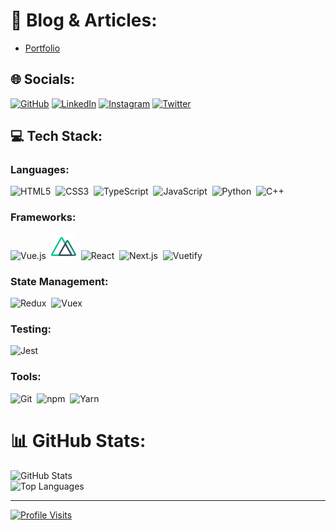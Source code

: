 # 📝 Blog & Articles:
- [Portfolio](https://rezansrv.pages.dev/)

## 🌐 Socials:
[![GitHub](https://img.shields.io/badge/GitHub-%23181717.svg?logo=github&logoColor=white)](https://github.com/Rezansrv) [![LinkedIn](https://img.shields.io/badge/LinkedIn-%230077B5.svg?logo=linkedin&logoColor=white)](https://www.linkedin.com/in/reza-naserivand/) [![Instagram](https://img.shields.io/badge/Instagram-%23E4405F.svg?logo=instagram&logoColor=white)](https://www.instagram.com/rezansrv/) [![Twitter](https://img.shields.io/badge/Twitter-%231DA1F2.svg?logo=Twitter&logoColor=white)](https://twitter.com/Rezansrv)

## 💻 Tech Stack:

<div align="left">
<h3>Languages:</h3>
<p> 
  <img src='https://cdn.jsdelivr.net/gh/devicons/devicon/icons/html5/html5-original-wordmark.svg' alt="HTML5" width="40" height="40"/>&nbsp;
  <img src='https://cdn.jsdelivr.net/gh/devicons/devicon/icons/css3/css3-original-wordmark.svg' alt="CSS3" width="40" height="40"/>&nbsp;
  <img src='https://cdn.jsdelivr.net/gh/devicons/devicon/icons/typescript/typescript-original.svg' alt="TypeScript" width="40" height="40"/>&nbsp;
  <img src='https://cdn.jsdelivr.net/gh/devicons/devicon/icons/javascript/javascript-original.svg' alt="JavaScript" width="40" height="40"/>&nbsp;
  <img src='https://cdn.jsdelivr.net/gh/devicons/devicon/icons/python/python-original.svg' alt="Python" width="40" height="40"/>&nbsp;
  <img src='https://cdn.jsdelivr.net/gh/devicons/devicon/icons/cplusplus/cplusplus-original.svg' alt="C++" width="40" height="40"/>&nbsp;
</p>

  <h3>Frameworks:</h3>
  <p>
    <img src='https://cdn.jsdelivr.net/gh/devicons/devicon/icons/vuejs/vuejs-original-wordmark.svg' alt="Vue.js" width="40" height="40"/>&nbsp;
      <img src='https://raw.githubusercontent.com/devicons/devicon/v2.15.1/icons/nuxtjs/nuxtjs-original.svg' alt="Nuxt.js" width="40" height="40"/>&nbsp;
    <img src='https://cdn.jsdelivr.net/gh/devicons/devicon/icons/react/react-original-wordmark.svg' alt="React" width="40" height="40"/>&nbsp;
     <img src='https://cdn.jsdelivr.net/gh/devicons/devicon/icons/nextjs/nextjs-original-wordmark.svg' alt="Next.js" width="40" height="40"/>&nbsp;
   <img src='https://cdn.jsdelivr.net/gh/devicons/devicon/icons/vuetify/vuetify-original.svg' alt="Vuetify" width="40" height="40"/>&nbsp;
  </p>
<h3>State Management:</h3>
<p>
  <img src='https://cdn.jsdelivr.net/gh/devicons/devicon/icons/redux/redux-original.svg' alt="Redux" width="40" height="40"/>&nbsp;
  <img src='https://res.cloudinary.com/practicaldev/image/fetch/s--krsrB5fu--/c_imagga_scale,f_auto,fl_progressive,h_420,q_auto,w_1000/https://dev-to-uploads.s3.amazonaws.com/uploads/articles/f5f85jg9q03kiqqck3mi.jpg' alt="Vuex" width="55" height="40" />&nbsp;
</p>




  <h3>Testing:</h3>
  <p>
    <img src='https://cdn.jsdelivr.net/gh/devicons/devicon/icons/jest/jest-plain.svg' alt="Jest" width="40" height="40"/>&nbsp;
  </p>
  <h3>Tools:</h3>
  <p>
    <img src='https://cdn.jsdelivr.net/gh/devicons/devicon/icons/git/git-original-wordmark.svg' alt="Git" width="40" height="40"/>&nbsp;
    <img src='https://cdn.jsdelivr.net/gh/devicons/devicon/icons/npm/npm-original-wordmark.svg' alt="npm" width="40" height="40"/>&nbsp;
    <img src='https://cdn.jsdelivr.net/gh/devicons/devicon/icons/yarn/yarn-original-wordmark.svg' alt="Yarn" width="40" height="40"/>&nbsp;
    <!-- Add your other tools here -->
  </p>
</div>

# 📊 GitHub Stats:
![GitHub Stats](https://github-readme-stats.vercel.app/api?username=Rezansrv&theme=algolia&hide_border=false&include_all_commits=false&count_private=false)<br/>
![Top Languages](https://github-readme-stats.vercel.app/api/top-langs/?username=Rezansrv&theme=algolia&hide_border=false&include_all_commits=false&count_private=false&layout=compact)



---

[![Profile Visits](https://visitcount.itsvg.in/api?id=Rezansrv&icon=0&color=0)](https://visitcount.itsvg.in)

<!-- Proudly created with GPRM (https://gprm.itsvg.in) -->
